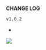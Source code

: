 **CHANGE LOG**

`v1.0.2`

- 

[![](https://jitpack.io/v/ardakaplan/RDAAdmobLibraryProject.svg)](https://jitpack.io/#ardakaplan/RDAAdmobLibraryProject)
